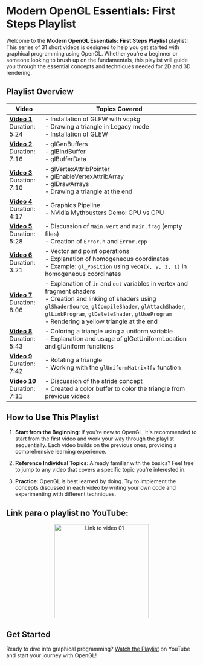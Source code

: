 # Modern OpenGL Essentials: First Steps Playlist

Welcome to the **Modern OpenGL Essentials: First Steps Playlist** playlist! This series of 31 short videos is designed to help you get started with graphical programming using OpenGL. Whether you're a beginner or someone looking to brush up on the fundamentals, this playlist will guide you through the essential concepts and techniques needed for 2D and 3D rendering.

## Playlist Overview

| **Video** | **Topics Covered** |
|-----------|---------------------|
| **[Video 1](https://youtu.be/MqIg2InJTKM?si=Qn4CiumsTw8yk-SN)** <br> Duration: 5:24 | - Installation of GLFW with vcpkg <br> - Drawing a triangle in Legacy mode <br> - Installation of GLEW |
| **[Video 2](https://youtu.be/-dK5QUrJX4E?si=feVAqpEvTSmxZDRY)** <br> Duration: 7:16 | - glGenBuffers <br> - glBindBuffer <br> - glBufferData |
| **[Video 3](https://youtu.be/P3PTqWFTvbU?si=dAM8Ain8dMaZ0Uso)** <br> Duration: 7:10 | - glVertexAttribPointer <br> - glEnableVertexAttribArray <br> - glDrawArrays <br> - Drawing a triangle at the end |
| **[Video 4](https://youtu.be/-P28LKWTzrI?si=o6-FW-ToZEPHOiEJ)** <br> Duration: 4:17 | - Graphics Pipeline <br> - NVidia Mythbusters Demo: GPU vs CPU |
| **[Video 5](https://youtu.be/BACQ1cdBHhk?si=JVZigkyZ-RBg_5V0)** <br> Duration: 5:28 | - Discussion of `Main.vert` and `Main.frag` (empty files) <br> - Creation of `Error.h` and `Error.cpp` |
| **[Video 6](https://youtu.be/KCEiHRvnbYs?si=4u_Lj5hCC44Pxj7L)** <br> Duration: 3:21 | - Vector and point operations <br> - Explanation of homogeneous coordinates <br> - Example: `gl_Position` using `vec4(x, y, z, 1)` in homogeneous coordinates |
| **[Video 7](https://youtu.be/Cj6FBxf2dME?si=uY_H_8m1i9SJb-5b)** <br> Duration: 8:06 | - Explanation of `in` and `out` variables in vertex and fragment shaders <br> - Creation and linking of shaders using `glShaderSource`, `glCompileShader`, `glAttachShader`, `glLinkProgram`, `glDeleteShader`, `glUseProgram` <br> - Rendering a yellow triangle at the end |
| **[Video 8](https://youtu.be/lz5c1WpBiMg?si=DkZSGGgCGM9fsy68)** <br> Duration: 5:43 | - Coloring a triangle using a uniform variable <br> - Explanation and usage of glGetUniformLocation and glUniform functions|
| **[Video 9](https://youtu.be/cO5ZVmn6XPw?si=mpTmQDjMPh2u9x8I)** <br> Duration: 7:42 | - Rotating a triangle <br> - Working with the `glUniformMatrix4fv` function |
| **[Video 10](https://youtu.be/dCd29TxN7XM?si=A8zJLLzHRUIpdvB-)** <br> Duration: 7:11 | - Discussion of the stride concept <br> - Created a color buffer to color the triangle from previous videos |



## How to Use This Playlist

1. **Start from the Beginning**: If you're new to OpenGL, it's recommended to start from the first video and work your way through the playlist sequentially. Each video builds on the previous ones, providing a comprehensive learning experience.
   
2. **Reference Individual Topics**: Already familiar with the basics? Feel free to jump to any video that covers a specific topic you're interested in.

3. **Practice**: OpenGL is best learned by doing. Try to implement the concepts discussed in each video by writing your own code and experimenting with different techniques.

## Link para o playlist no YouTube:
<div style="text-align: center;">
    <a href="https://youtube.com/playlist?list=PLVRDPs83ZhmfQGjLmOr6-m8VcPxjg_Jv0">
        <img src="https://img.youtube.com/vi/MqIg2InJTKM/default.jpg" alt="Link to video 01" width="250" />
    </a>
</div>

## Get Started

Ready to dive into graphical programming? [Watch the Playlist](https://www.youtube.com/playlist?list=PLVRDPs83ZhmfQGjLmOr6-m8VcPxjg_Jv0) on YouTube and start your journey with OpenGL!
